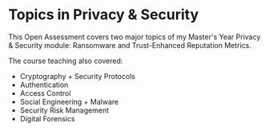# Topics in Privacy & Security
This Open Assessment covers two major topics of my Master's Year Privacy & Security module: Ransomware and Trust-Enhanced Reputation Metrics.

The course teaching also covered:
* Cryptography + Security Protocols
* Authentication
* Access Control
* Social Engineering + Malware
* Security Risk Management
* Digital Forensics


